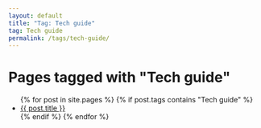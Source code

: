 ```yaml
---
layout: default
title: "Tag: Tech guide"
tag: Tech guide
permalink: /tags/tech-guide/
---
```

<h1>Pages tagged with "Tech guide"</h1>
<ul>
{% for post in site.pages %}
  {% if post.tags contains "Tech guide" %}
  <li><a href="{{ post.url }}">{{ post.title }}</a></li>
  {% endif %}
{% endfor %}
</ul>
